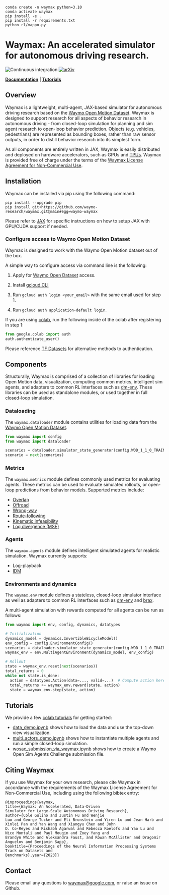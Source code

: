 ```
conda create -n waymax python=3.10
conda activate waymax
pip install -e .
pip install -r requirements.txt
python rl/mappo.py
```


# Waymax: An accelerated simulator for autonomous driving research.

![Continuous integration](https://github.com/waymo-research/waymax/actions/workflows/ci-build.yml/badge.svg)
[![arXiv](https://img.shields.io/badge/cs.RO-2310.08710-b31b1b?logo=arxiv&logoColor=red)](https://arxiv.org/abs/2310.08710)

[**Documentation**](https://waymo-research.github.io/waymax/docs/)
| [**Tutorials**](https://waymo-research.github.io/waymax/docs/getting_started.html)

## Overview

Waymax is a lightweight, multi-agent, JAX-based simulator for autonomous driving
research based on the [Waymo Open Motion Dataset](https://waymo.com/open/).
Waymax is designed to support research for all aspects of behavior research in
autonomous driving - from closed-loop simulation for planning and sim agent
research to open-loop behavior prediction. Objects (e.g. vehicles, pedestrians)
are represented as bounding boxes, rather than raw sensor outputs, in order to
distill behavior research into its simplest form.

As all components are entirely written in JAX, Waymax is easily distributed and
deployed on hardware accelerators, such as GPUs and
[TPUs](https://cloud.google.com/tpu). Waymax is provided free of charge under
the terms of the [Waymax License Agreement for Non-Commercial Use](https://github.com/waymo-research/waymax/blob/main/LICENSE).


## Installation

Waymax can be installed via pip using the following command:

```
pip install --upgrade pip
pip install git+https://github.com/waymo-research/waymax.git@main#egg=waymo-waymax
```

Please refer to [JAX](https://github.com/google/jax#installation) for specific
instructions on how to setup JAX with GPU/CUDA support if needed.

### Configure access to Waymo Open Motion Dataset

Waymax is designed to work with the Waymo Open Motion dataset out of the box.

A simple way to configure access via command line is the following:

1.  Apply for [Waymo Open Dataset](https://waymo.com/open) access.

2.  Install [gcloud CLI](https://cloud.google.com/sdk/docs/install)

3.  Run `gcloud auth login <your_email>` with the same email used for step 1.

4.  Run `gcloud auth application-default login`.

If you are using [colab](https://colab.google), run the following inside of the colab after registering in step 1:

```python
from google.colab import auth
auth.authenticate_user()
```

Please reference
[TF Datasets](https://www.tensorflow.org/datasets/gcs#authentication) for
alternative methods to authentication.

## Components

Structurally, Waymax is comprised of a collection of libraries for loading Open
Motion data, visualization, computing common metrics, intelligent sim agents,
and adapters to common RL interfaces such as
[dm-env](https://github.com/deepmind/dm_env). These libraries can be used as
standalone modules, or used together in full closed-loop simulation.

### Dataloading

The `waymax.dataloader` module contains utilities for loading data from the
[Waymo Open Motion Dataset](https://waymo.com/open/).

```python
from waymax import config
from waymax import dataloader

scenarios = dataloader.simulator_state_generator(config.WOD_1_1_0_TRAINING)
scenario = next(scenarios)
```

### Metrics

The `waymax.metrics` module defines commonly used metrics for evaluating agents.
These metrics can be used to evaluate simulated rollouts, or open-loop
predictions from behavior models. Supported metrics include:

-   [Overlap](https://github.com/waymo-research/waymax/tree/main/waymax/metrics/overlap.py)
-   [Offroad](https://github.com/waymo-research/waymax/tree/main/waymax/metrics/roadgraph.py)
-   [Wrong-way](https://github.com/waymo-research/waymax/tree/main/waymax/metrics/roadgraph.py)
-   [Route-following](https://github.com/waymo-research/waymax/tree/main/waymax/metrics/route.py)
-   [Kinematic infeasibility](https://github.com/waymo-research/waymax/tree/main/waymax/metrics/comfort.py)
-   [Log divergence (MSE)](https://github.com/waymo-research/waymax/tree/main/waymax/metrics/imitation.py)

### Agents

The `waymax.agents` module defines intelligent simulated agents for realistic
simulation. Waymax currently supports:

-   Log-playback
-   [IDM](https://github.com/waymo-research/waymax/tree/main/waymax/agents/waypoint_following_agent.py)

### Environments and dynamics

The `waymax.env` module defines a stateless, closed-loop simulator interface as
well as adapters to common RL interfaces such as
[dm-env](https://github.com/deepmind/dm_env) and
[brax](https://github.com/google/brax).

A multi-agent simulation with rewards computed for all agents can be run as
follows:

```python
from waymax import env, config, dynamics, datatypes

# Initialization
dynamics_model = dynamics.InvertibleBicycleModel()
env_config = config.EnvironmentConfig()
scenarios = dataloader.simulator_state_generator(config.WOD_1_1_0_TRAINING)
waymax_env = env.MultiAgentEnvironment(dynamics_model, env_config)

# Rollout
state = waymax_env.reset(next(scenarios))
total_returns = 0
while not state.is_done:
  action = datatypes.Action(data=..., valid=...)  # Compute action here
  total_returns += waymax_env.reward(state, action)
  state = waymax_env.step(state, action)
```

## Tutorials

We provide a few
[colab tutorials](https://github.com/waymo-research/waymax/blob/main/docs/notebooks) for
getting started:

-   [data_demo.ipynb](https://github.com/waymo-research/waymax/blob/main/docs/notebooks/data_demo.ipynb)
    shows how to load the data and use the top-down view visualization.
-   [multi_actors_demo.ipynb](https://github.com/waymo-research/waymax/blob/main/docs/notebooks/multi_actors_demo.ipynb)
    shows how to instantiate multiple agents and run a simple closed-loop
    simulation.
-   [wosac_submission_via_waymax.ipynb](https://github.com/waymo-research/waymax/blob/main/docs/notebooks/wosac_submission_via_waymax.ipynb)
    shows how to create a Waymo Open Sim Agents Challenge submission file.

## Citing Waymax

If you use Waymax for your own research, please cite Waymax in accordance with
the requirements of the Waymax License Agreement for Non-Commercial Use,
including using the following bibtex entry:

```
@inproceedings{waymax,
title={Waymax: An Accelerated, Data-Driven
Simulator for Large-Scale Autonomous Driving Research},
author={Cole Gulino and Justin Fu and Wenjie
Luo and George Tucker and Eli Bronstein and Yiren Lu and Jean Harb and Xinlei Pan and Yan Wang and Xiangyu Chen and John
D. Co-Reyes and Rishabh Agarwal and Rebecca Roelofs and Yao Lu and Nico Montali and Paul Mougin and Zoey Yang and
Brandyn White and Aleksandra Faust, and Rowan McAllister and Dragomir Anguelov and Benjamin Sapp},
booktitle={Proceedings of the Neural Information Processing Systems Track on Datasets and
Benchmarks},year={2023}}
```

## Contact

Please email any questions to [waymax@google.com](mailto:waymax@google.com), or raise an issue on Github.

